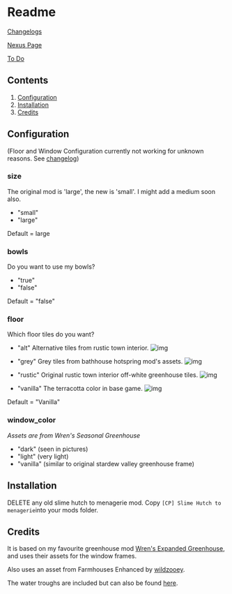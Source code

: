 # Readme

[Changelogs](https://github.com/lauren-mods/StardewMods/blob/main/Slime-Hutch/changelogs.md)

[Nexus Page](https://www.nexusmods.com/stardewvalley/mods/6497)

[To Do](https://github.com/lauren-mods/StardewMods/projects/1)

## Contents

1. [Configuration](#Configuration)
2. [Installation](#Installation)
3. [Credits](#credits)

## Configuration

(Floor and Window Configuration currently not working for unknown reasons. See [changelog](https://github.com/lauren-mods/StardewMods/blob/main/Slime-Hutch/changelogs.md))

### size
The original mod is 'large', the new is 'small'. I might add a medium soon also.

- "small"
- "large"

Default = large

### bowls
Do you want to use my bowls?

- "true"
- "false"

Default = "false"

### floor
Which floor tiles do you want?

- "alt"
Alternative tiles from rustic town interior.
![img](https://github.com/lauren-mods/StardewMods/blob/main/Slime-Hutch/%5BCP%5D%20Slime%20Hutch%20to%20Menagerie/assets/floors/alt.png)

- "grey"
Grey tiles from bathhouse hotspring mod's assets.
![img](https://github.com/lauren-mods/StardewMods/blob/main/Slime-Hutch/%5BCP%5D%20Slime%20Hutch%20to%20Menagerie/assets/floors/grey.png)

- "rustic"
Original rustic town interior off-white greenhouse tiles.
![img](https://github.com/lauren-mods/StardewMods/blob/main/Slime-Hutch/%5BCP%5D%20Slime%20Hutch%20to%20Menagerie/assets/floors/rustic.png)
- "vanilla"
The terracotta color in base game.
![img](https://github.com/lauren-mods/StardewMods/blob/main/Slime-Hutch/%5BCP%5D%20Slime%20Hutch%20to%20Menagerie/assets/z_floor.png)

Default = "Vanilla"

### window_color
_Assets are from Wren's Seasonal Greenhouse_
- "dark" (seen in pictures)
- "light" (very light)
- "vanilla" (similar to original stardew valley greenhouse frame)

## Installation

DELETE any old slime hutch to menagerie mod.
Copy ```[CP] Slime Hutch to menagerie```into your mods folder.

## Credits

It is based on my favourite greenhouse mod [Wren's Expanded Greenhouse](https://www.nexusmods.com/stardewvalley/mods/5431), and uses their assets for the window frames.

Also uses an asset from Farmhouses Enhanced by [wildzooey](https://www.nexusmods.com/stardewvalley/users/52416251).

The water troughs are included but can also be found [here](https://www.nexusmods.com/stardewvalley/mods/6453).

